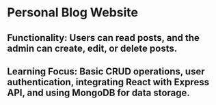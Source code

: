 # Personal Blog Website
## Functionality: Users can read posts, and the admin can create, edit, or delete posts.
## Learning Focus: Basic CRUD operations, user authentication, integrating React with Express API, and using MongoDB for data storage.
